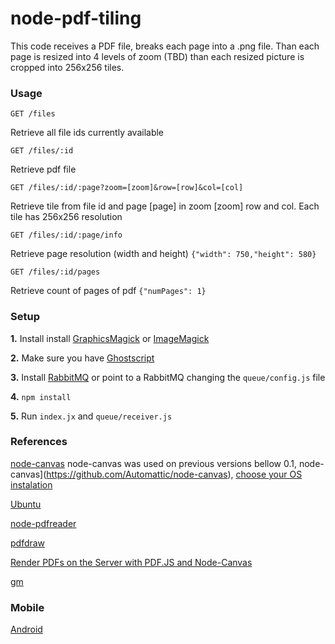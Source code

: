 # node-pdf-tiling
This code receives a PDF file, breaks each page into a .png file. Than each page is resized into 4 levels of zoom (TBD) than each resized picture is cropped into 256x256 tiles.

### Usage 
```GET /files```

Retrieve all file ids currently available

```GET /files/:id```

Retrieve pdf file

```GET /files/:id/:page?zoom=[zoom]&row=[row]&col=[col]```

Retrieve tile from file id and page [page] in zoom [zoom] row and col. Each tile has 256x256 resolution

```GET /files/:id/:page/info```

Retrieve page resolution (width and height) ```{"width": 750,"height": 580}```

```GET /files/:id/pages```

Retrieve count of pages of pdf ```{"numPages": 1}```

### Setup
__1.__ Install install [GraphicsMagick](http://www.graphicsmagick.org/) or [ImageMagick](http://www.imagemagick.org/)

__2.__ Make sure you have [Ghostscript](http://www.ghostscript.com/)

__3.__ Install [RabbitMQ](http://www.rabbitmq.com/) or point to a RabbitMQ changing the ```queue/config.js``` file 

__4.__ ```npm install``` 

__5.__ Run ```index.jx``` and ```queue/receiver.js```	

### References
[node-canvas](https://github.com/Automattic/node-canvas)
node-canvas was used on previous versions bellow 0.1, node-canvas](https://github.com/Automattic/node-canvas), [choose your OS instalation](https://github.com/Automattic/node-canvas/wiki/_pages)

[Ubuntu](https://github.com/Automattic/node-canvas/wiki/Installation---Ubuntu-and-other-Debian-based-systems)

[node-pdfreader](https://github.com/jviereck/node-pdfreader)

[pdfdraw](https://github.com/flexpaper/pdfdraw)

[Render PDFs on the Server with PDF.JS and Node-Canvas](http://baudehlo.com/2013/02/21/render-pdfs-on-the-server-with-pdf-js-and-node-canvas/)

[gm](https://github.com/aheckmann/gm)

### Mobile
[Android](https://github.com/bnsantos/android-tiling-example)
